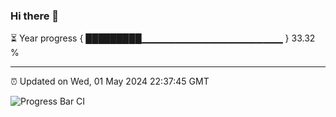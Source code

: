 ### Hi there 👋

⏳ Year progress { █████████▁▁▁▁▁▁▁▁▁▁▁▁▁▁▁▁▁▁▁▁▁ } 33.32 %

---

⏰ Updated on Wed, 01 May 2024 22:37:45 GMT

![Progress Bar CI](https://github.com/IshwaranRudhara/GIT-ACTION/workflows/Progress%20Bar%20CI/badge.svg)
